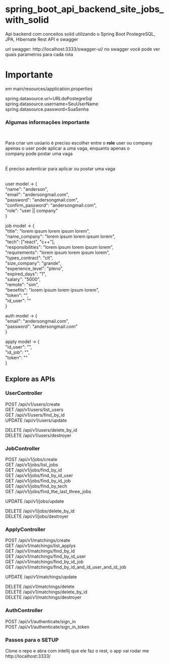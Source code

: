 # spring_boot_api_backend_site_jobs_with_solid
<p>
Api backend com conceitos solid utilizando o Spring Boot PostegreSQL, JPA, Hibernate Rest API e swagger

url swagger: http://localhost:3333/swagger-ui/ no swagger você pode ver quais parametros para cada rota

<h1>Importante</h1>

 em main/resources/application.properties
 
 spring.datasource.url=URLdoPostegreSql </br>
 spring.datasource.username=SeuUserName </br>
 spring.datasource.password=SuaSenha </br>
 
 
 <h3>Algumas informações importante</h3> </br>
 
 Para criar um usúario é preciso escolher entre o <b>role</b> user ou company</br> 
 apenas o user pode aplicar a uma vaga, enquanto apenas o </br>
 company pode postar uma vaga</br></br>
 
 É preciso autenticar para aplicar ou postar uma vaga </br></br>
 
 user model ->  {</br>
	"name": "anderson",  </br>
	"email": "andersongmail.com",  </br>
	"password": "andersongmail.com",  </br>
		"confirm_password": "andersongmail.com",  </br>
		"role": "user || company"  </br>
}  </br>

job model ->  {</br>
		 "title": "lorem ipsum lorem ipsum lorem",  </br>
 			"name_company": "lorem ipsum lorem ipsum lorem",  </br>
  			"tech": ["react", "c++"],  </br>
 			"responsibilities": "lorem ipsum lorem ipsum lorem",  </br>
				"requirements": "lorem ipsum lorem ipsum lorem",  </br>
 			"types_contract": "clt", </br>
 			"size_company": "grande", </br>
 			"experience_level": "pleno", </br>
 			"expired_days":  "1", </br>
 			"salary": "5000", </br>
 			"remote": "sim", </br>
		"benefits": "lorem ipsum lorem ipsum lorem", </br>
	"token": "", </br>
	"id_user": "" </br>
} </br>
 
 
auth model -> {</br>
		"email": "andersongmail.com",</br>
	"password": "andersongmail.com"</br>
 }</br>


apply model -> {</br>
 	"id_user": "", </br>
	"id_job": "", </br>
	"token": "" </br>
 } </br>
 
<h2>Explore as APIs</h2>

<h3>UserController</h3>

POST /api/v1/users/create </br>
GET /api/v1/users/list_users </br>
GET /api/v1/users/find_by_id </br>
UPDATE /api/v1/users/update </br>

DELETE /api/v1/users/delete_by_id </br>
DELETE /api/v1/users/destroyer </br>

<h3>JobController</h3>

POST /api/v1/jobs/create </br>
GET /api/v1/jobs/list_jobs </br>
GET /api/v1/jobs/find_by_id </br>
GET /api/v1/jobs/find_by_id_user </br>
GET /api/v1/jobs/find_by_id_job </br>
GET /api/v1/jobs/find_by_tech </br>
GET /api/v1/jobs/find_the_last_three_jobs </br>

UPDATE /api/v1/jobs/update </br>

DELETE /api/v1/jobs/delete_by_id </br>
DELETE /api/v1/jobs/destroyer </br>


<h3>ApplyController</h3>

POST /api/v1/matchings/create </br>
GET /api/v1/matchings/list_applys </br>
GET /api/v1/matchings/find_by_id </br>
GET /api/v1/matchings/find_by_id_user </br>
GET /api/v1/matchings/find_by_id_job </br>
GET /api/v1/matchings/find_by_id_and_id_user_and_id_job </br>

UPDATE /api/v1/matchings/update </br>

DELETE /api/v1/matchings/delete</br>
DELETE /api/v1/matchings/delete_by_id </br>
DELETE /api/v1/matchings/destroyer </br>

<h3>AuthController</h3>

POST /api/v1/authenticate/sign_in </br>
POST /api/v1/authenticate/sign_in_token </br>


<h3>Passos para o SETUP</h3>
Clone o repo e abra com intellij que ele faz o rest, o app vai rodar me http://localhost:3333/
 </p>
